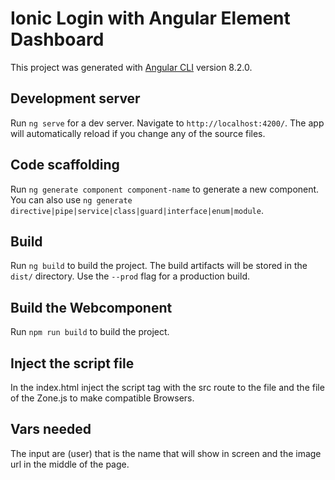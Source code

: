 # Ionic Login with Angular Element Dashboard

This project was generated with [Angular CLI](https://github.com/angular/angular-cli) version 8.2.0.

## Development server

Run `ng serve` for a dev server. Navigate to `http://localhost:4200/`. The app will automatically reload if you change any of the source files.

## Code scaffolding

Run `ng generate component component-name` to generate a new component. You can also use `ng generate directive|pipe|service|class|guard|interface|enum|module`.

## Build

Run `ng build` to build the project. The build artifacts will be stored in the `dist/` directory. Use the `--prod` flag for a production build.

## Build the Webcomponent

Run `npm run build` to build the project.

## Inject the script file

In the index.html inject the script tag with the src route to the file and the file of the Zone.js to make compatible Browsers.

<script src="https://cdnjs.cloudflare.com/ajax/libs/zone.js/0.9.1/zone.min.js"></script>
<script src="https://cdnjs.cloudflare.com/ajax/libs/webcomponentsjs/2.2.10/custom-elements-es5-adapter.js"></script>
<script src="https://cdnjs.cloudflare.com/ajax/libs/babel-polyfill/7.4.4/polyfill.js"></script>
<script src="https://cdnjs.cloudflare.com/ajax/libs/webcomponentsjs/2.2.10/webcomponents-bundle.js"></script>

## Vars needed

The input are (user) that is the name that will show in screen and the image url in the middle of the page.
